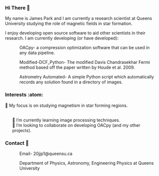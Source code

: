 ### Hi There 👋
My name is James Park and I am currently a research scientist at Queens University studying the role of magnetic fields in star formation.

I enjoy developing open source software to aid other scientists in their research. 
I am currently developing (or have developed):
<ol>  
    <ul> OACpy- a compression optimization software that can be used in any data pipeline.</ul>
    <ul> Modified-DCF_Python- The modified Davis Chandrasekhar Fermi method based off the paper written by Houde et al. 2009.</ul>
    <ul> Astrometry Automated- A simple Python script which automatically records any solution found in a directory of images. </ul>
</ol>

### Interests :atom:
🔭 My focus is on studying magnetism in star forming regions.
<ol>
    <br>
    🌱 I’m currently learning image processing techniques.
    <br>
    👯 I’m looking to collaborate on developing OACpy (and my other projects).
</ol>

### Contact :bookmark_tabs: 
<ol>
    <ul>Email- 20jjp1@queensu.ca </ul>   
    <ul>Department of Physics, Astronomy, Engineering Physics at Queens University</ul>
</ol>
